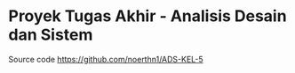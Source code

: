 # Proyek Tugas Akhir - Analisis Desain dan Sistem
Source code https://github.com/noerthn1/ADS-KEL-5

